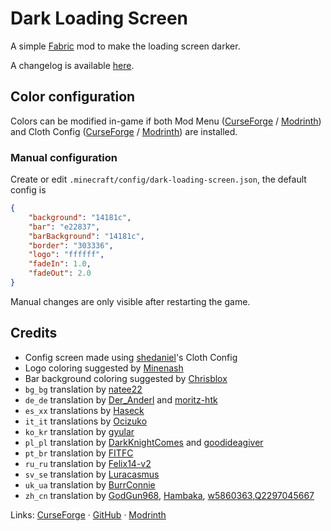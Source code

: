 # Dark Loading Screen

A simple [Fabric](https://fabricmc.net) mod to make the loading screen darker.

A changelog is available [here](CHANGELOG.md).

## Color configuration
Colors can be modified in-game if both Mod Menu ([CurseForge](https://www.curseforge.com/minecraft/mc-mods/modmenu) / [Modrinth](https://modrinth.com/mod/modmenu)) and Cloth Config ([CurseForge](https://www.curseforge.com/minecraft/mc-mods/cloth-config) / [Modrinth](https://modrinth.com/mod/cloth-config)) are installed.

### Manual configuration
Create or edit `.minecraft/config/dark-loading-screen.json`, the default config is
```json
{
    "background": "14181c",
    "bar": "e22837",
    "barBackground": "14181c",
    "border": "303336",
    "logo": "ffffff",
    "fadeIn": 1.0,
    "fadeOut": 2.0
}
```

Manual changes are only visible after restarting the game.

## Credits
- Config screen made using [shedaniel](https://www.curseforge.com/members/shedaniel/projects)'s Cloth Config
- Logo coloring suggested by [Minenash](https://github.com/Minenash)
- Bar background coloring suggested by [Chrisblox](https://github.com/Chrisblox)
- `bg_bg` translation by [natee22](https://github.com/natee22)
- `de_de` translation by [Der_Anderl](https://www.curseforge.com/members/der_anderl/) and [moritz-htk](https://github.com/moritz-htk)
- `es_xx` translations by [Haseck](https://github.com/Haseck)
- `it_it` translations by [Ocizuko](https://legacy.curseforge.com/members/awesome_nobel58/projects)
- `ko_kr` translation by [gyular](https://github.com/gyular)
- `pl_pl` translation by [DarkKnightComes](https://github.com/DarkKnightComes) and [goodideagiver](https://github.com/goodideagiver)
- `pt_br` translation by [FITFC](https://github.com/FITFC)
- `ru_ru` translation by [Felix14-v2](https://github.com/Felix14-v2)
- `sv_se` translation by [Luracasmus](https://github.com/Luracasmus)
- `uk_ua` translation by [BurrConnie](https://github.com/BurrConnie)
- `zh_cn` translation by [GodGun968](https://github.com/GodGun968), [Hambaka](https://github.com/Hambaka), [w5860363](https://github.com/w5860363),[Q2297045667](https://github.com/Q2297045667)

Links: [CurseForge](https://www.curseforge.com/minecraft/mc-mods/dark-loading-screen) · [GitHub](https://github.com/A5b84/dark-loading-screen) · [Modrinth](https://modrinth.com/mod/dark-loading-screen)

